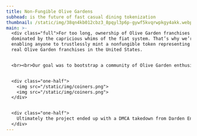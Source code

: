 ```yaml
---
title: Non-Fungible Olive Gardens
subhead: is the future of fast casual dining tokenization
thumbnail: /static/img/38qn4kb012cbz3_8pqyl3p6p-gywf5kvqrwpkgy4akk.webp
main: >-
  <div class="full">For too long, ownership of Olive Garden franchises has been
  dominated by the capricious whims of the fiat system. That’s why we’re
  enabling anyone to trustlessly mint a nonfungible token representing 1 of 880
  real Olive Garden franchises in the United States.


  <br><br>Our goal was to bootstrap a community of Olive Garden enthusiasts, which is the franchise mint price was tethered to the reasonable cost of a Tour Of Italy entree ($19.99, as of Dec 20, 2021).<br><br><br></div>


  <div class="one-half">
    <img src="/static/img/coiners.png">
    <img src="/static/img/coiners.png">
  </div>


  <div class="one-half">
    Ultimately the project ended up with a DMCA takedown from Darden Enterprises and subsequent delisting from OpenSea. But the memories and the unlimited breadsticks remain.
  </div>
---
```

